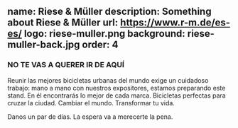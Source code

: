name: Riese & Müller
description: Something about Riese & Müller
url: https://www.r-m.de/es-es/
logo: riese-muller.png
background: riese-muller-back.jpg
order: 4
----
### NO TE VAS A QUERER IR DE AQUÍ

Reunir las mejores bicicletas urbanas del mundo exige un cuidadoso trabajo: mano a mano con nuestros expositores, estamos preparando este stand. En él encontrarás lo mejor de cada marca. Bicicletas perfectas para cruzar la ciudad. Cambiar el mundo. Transformar tu vida. 

Danos un par de días. La espera va a merecerte la pena.

